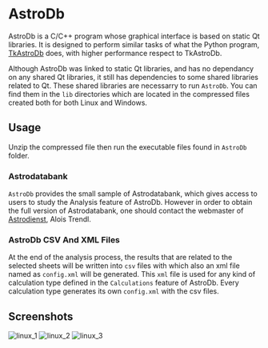 # AstroDb

AstroDb is a C/C++ program whose graphical interface is based on static Qt libraries. It is designed to perform similar tasks of what the Python program, [TkAstroDb](https://github.com/dildeolupbiten/TkAstroDb) does, with higher performance respect to TkAstroDb.

Although AstroDb was linked to static Qt libraries, and has no dependancy on any shared Qt libraries, it still has dependencies to some shared libraries related to Qt. These shared libraries are necessarry to run `AstroDb`. You can find them in the `lib` directories which are located in the compressed files created both for both Linux and Windows.

## Usage

Unzip the compressed file then run the executable files found in `AstroDb` folder.

### Astrodatabank

`AstroDb` provides the small sample of Astrodatabank, which gives access to users to study the Analysis feature of AstroDb. However in order to obtain the full version of Astrodatabank, one should contact the webmaster of [Astrodienst](https://www.astro.com), Alois Trendl.

### AstroDb CSV And XML Files

At the end of the analysis process, the results that are related to the selected sheets will be written into `csv` files with which also an xml file named as `config.xml` will be generated. This `xml` file is used for any kind of calculation type defined in the `Calculations` feature of AstroDb. Every calculation type generates its own `config.xml` with the csv files.

## Screenshots

![linux_1](https://github.com/dildeolupbiten/AstroDb/assets/29302909/c04d53cc-5994-4818-a52a-b5ccd5142244)
![linux_2](https://github.com/dildeolupbiten/AstroDb/assets/29302909/9617ea56-45c3-48d3-82d9-cad89cfa6c81)
![linux_3](https://github.com/dildeolupbiten/AstroDb/assets/29302909/40172313-2971-4cc9-b4e0-323a24d5b1aa)
